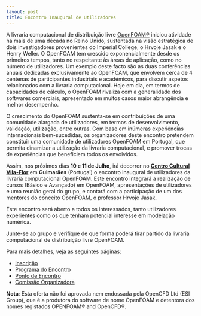 ```yaml
---
layout: post
title: Encontro Inaugural de Utilizadores
---
```


A livraria computacional de distribuição livre [OpenFOAM&reg;](http://www.openfoam.org) iniciou atividade há mais de uma década no Reino Unido, sustentada na visão estratégica de dois investigadores provenientes do Imperial College, o Hrvoje Jasak e o Henry Weller. O OpenFOAM tem crescido exponencialmente desde os primeiros tempos, tanto no respeitante às áreas de aplicação, como no número de utilizadores. Um exemplo deste facto são as duas conferências anuais dedicadas exclusivamente ao OpenFOAM, que envolvem cerca de 4 centenas de participantes industriais e académicos, para discutir aspetos relacionados com a livraria computacional. Hoje em dia, em termos de capacidades de cálculo, o OpenFOAM rivaliza com a generalidade dos softwares comerciais, apresentado em muitos casos maior abrangência e melhor desempenho.

O crescimento do OpenFOAM sustenta-se em contribuições de uma comunidade alargada de utilizadores, em termos de desenvolvimento, validação, utilização, entre outras. Com base em inúmeras experiências internacionais bem-sucedidas, os organizadores deste encontro pretendem constituir uma comunidade de utilizadores OpenFOAM em Portugal, que permita dinamizar a utilização da livraria computacional, e promover trocas de experiências que beneficiem todos os envolvidos.

Assim, nos próximos dias **10 e 11 de Julho**, irá decorrer no **[Centro Cultural Vila-Flor](http://www.ccvf.pt/conteudo.php?id=8&cat=1&on=false)** em **Guimarães** (Portugal) o encontro inaugural de utilizadores da livraria computacional OpenFOAM. Este encontro integrará a realização de cursos (Básico e Avançado) em OpenFOAM, apresentações de utilizadores e uma reunião geral do grupo, e contará com a participação de um dos mentores do conceito OpenFOAM, o professor Hrvoje Jasak.

Este encontro será aberto a todos os interessados, tanto utilizadores experientes como os que tenham potencial interesse em modelação numérica.

Junte-se ao grupo e verifique de que forma poderá tirar partido da livraria computacional de distribuição livre OpenFOAM.

Para mais detalhes, veja as seguintes páginas:

 * [Inscrição](inscricao)
 * [Programa do Encontro](programa)
 * [Ponto de Encontro](encontro)
 * [Comissão Organizadora](organizacao)


**Nota**: Esta oferta não foi aprovada nem endossada pela OpenCFD Ltd (ESI Group), que é a produtora do software de nome OpenFOAM e detentora dos nomes registados OPENFOAM&reg; and OpenCFD&reg;.
